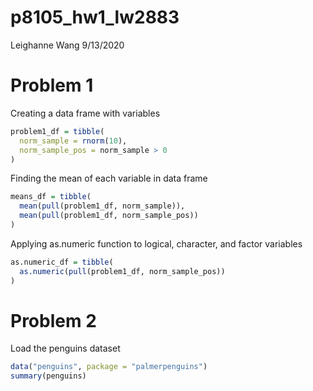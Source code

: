 p8105\_hw1\_lw2883
================
Leighanne Wang
9/13/2020

# Problem 1

Creating a data frame with variables

``` r
problem1_df = tibble(
  norm_sample = rnorm(10),
  norm_sample_pos = norm_sample > 0
)
```

Finding the mean of each variable in data frame

``` r
means_df = tibble(
  mean(pull(problem1_df, norm_sample)),
  mean(pull(problem1_df, norm_sample_pos))
)
```

Applying as.numeric function to logical, character, and factor variables

``` r
as.numeric_df = tibble(
  as.numeric(pull(problem1_df, norm_sample_pos))
)
```

# Problem 2

Load the penguins dataset

``` r
data("penguins", package = "palmerpenguins")
summary(penguins)
```
